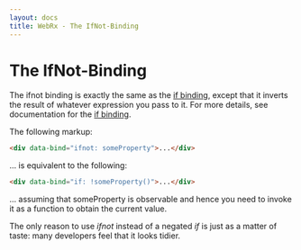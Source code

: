 ```yaml
---
layout: docs
title: WebRx - The IfNot-Binding
---
```

# The IfNot-Binding

The ifnot binding is exactly the same as the [if binding](/docs/if-binding.html#start), except that it inverts the result of whatever expression you pass to it. For more details, see documentation for the [if binding](/docs/if-binding.html#start).

The following markup:

```html
<div data-bind="ifnot: someProperty">...</div>
```

… is equivalent to the following:

```html
<div data-bind="if: !someProperty()">...</div>
```

… assuming that someProperty is observable and hence you need to invoke it as a function to obtain the current value.

The only reason to use *ifnot* instead of a negated *if* is just as a matter of taste: many developers feel that it looks tidier.